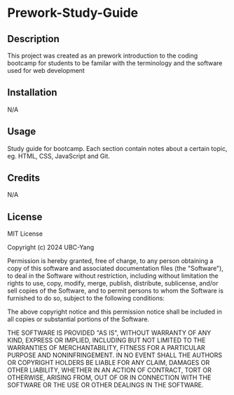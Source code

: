 # Prework-Study-Guide

## Description

This project was created as an prework introduction to the coding bootcamp for students to be familar with the terminology and the software used for web development

## Installation

N/A

## Usage

Study guide for bootcamp. Each section contain notes about a certain topic, eg. HTML, CSS, JavaScript and Git. 

## Credits

N/A

## License

MIT License

Copyright (c) 2024 UBC-Yang

Permission is hereby granted, free of charge, to any person obtaining a copy
of this software and associated documentation files (the "Software"), to deal
in the Software without restriction, including without limitation the rights
to use, copy, modify, merge, publish, distribute, sublicense, and/or sell
copies of the Software, and to permit persons to whom the Software is
furnished to do so, subject to the following conditions:

The above copyright notice and this permission notice shall be included in all
copies or substantial portions of the Software.

THE SOFTWARE IS PROVIDED "AS IS", WITHOUT WARRANTY OF ANY KIND, EXPRESS OR
IMPLIED, INCLUDING BUT NOT LIMITED TO THE WARRANTIES OF MERCHANTABILITY,
FITNESS FOR A PARTICULAR PURPOSE AND NONINFRINGEMENT. IN NO EVENT SHALL THE
AUTHORS OR COPYRIGHT HOLDERS BE LIABLE FOR ANY CLAIM, DAMAGES OR OTHER
LIABILITY, WHETHER IN AN ACTION OF CONTRACT, TORT OR OTHERWISE, ARISING FROM,
OUT OF OR IN CONNECTION WITH THE SOFTWARE OR THE USE OR OTHER DEALINGS IN THE
SOFTWARE.